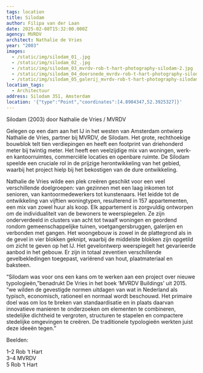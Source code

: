 ```yaml
---
tags: location
title: Silodam
author: Filipa van der Laan
date: 2025-02-08T15:32:00.000Z
agency: MVRDV
architect: Nathalie de Vries
year: "2003"
images:
  - /static/img/silodam_01_.jpg
  - /static/img/silodam_02_.jpg
  - /static/img/silodam_03_mvrdv-rob-t-hart-photography-silodam-2.jpg
  - /static/img/silodam_04_doorsnede_mvrdv-rob-t-hart-photography-silodam-2.jpg
  - /static/img/silodam_05_galerij_mvrdv-rob-t-hart-photography-silodam.jpg
location_tags:
  - Architectuur
address: Silodam 351, Amsterdam⁣
location: '{"type":"Point","coordinates":[4.8904347,52.3925327]}'
---
```

Silodam (2003) door Nathalie de Vries / MVRDV⁣

Gelegen op een dam aan het IJ in het westen van Amsterdam ontwierp Nathalie de Vries, partner bij MVRDV, de Silodam. Het grote, rechthoekige bouwblok telt tien verdiepingen en heeft een footprint van driehonderd meter bij twintig meter. Het heeft een veelzijdige mix van woningen, werk- en kantoorruimtes, commerciële locaties en openbare ruimte. De Silodam speelde een cruciale rol in de prijzige herontwikkeling van het gebied, waarbij het project hielp bij het bekostigen van de dure ontwikkeling.⁣

Nathalie de Vries wilde een plek creëren geschikt voor een veel verschillende doelgroepen: van gezinnen met een laag inkomen tot senioren, van kantoormedewerkers tot kunstenaars. Het leidde tot de ontwikkeling van vijftien woningtypen, resulterend in 157 appartementen, een mix van zowel huur als koop. Elk appartement is zorgvuldig ontworpen om de individualiteit van de bewoners te weerspiegelen. Ze zijn onderverdeeld in clusters van acht tot twaalf woningen en geordend rondom gemeenschappelijke tuinen, voetgangersbruggen, galerijen en verbonden met gangen. Het woongebouw is zowel in de plattegrond als in de gevel in vier blokken geknipt, waarbij de middelste blokken zijn opgetild om zicht te geven op het IJ. Het gevelontwerp weerspiegelt het gevarieerde aanbod in het gebouw. Er zijn in totaal zeventien verschillende gevelbekledingen toegepast, variërend van hout, plaatmateriaal en baksteen. ⁣

“Silodam was voor ons een kans om te werken aan een project over nieuwe typologieën,”benadrukt De Vries in het boek ‘MVRDV Buildings’ uit 2015. “we wilden de gevestigde normen uitdagen van wat in Nederland als typisch, economisch, rationeel en normaal wordt beschouwd. Het primaire doel was om los te breken van standaardisatie en in plaats daarvan innovatieve manieren te onderzoeken om elementen te combineren, stedelijke dichtheid te vergroten, structuren te stapelen en compactere stedelijke omgevingen te creëren. De traditionele typologieën werkten juist deze ideeën tegen.”⁣

Beelden:⁣

1–2 Rob ‘t Hart\
3–4 MVRDV[](https://www.instagram.com/mvrdv/)⁣\
5 Rob ‘t Hart[](https://www.instagram.com/robthartfot/)
